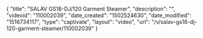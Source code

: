 {
    "title": "SALAV GS18-DJ\/120 Garment Steamer",
    "description": "",
    "videoid": "110002039",
    "date_created": "1502524630",
    "date_modified": "1516734117",
    "type": "captivate",
    "layout": "video",
    "url": "\/v\/salav-gs18-dj-120-garment-steamer\/110002039"
}